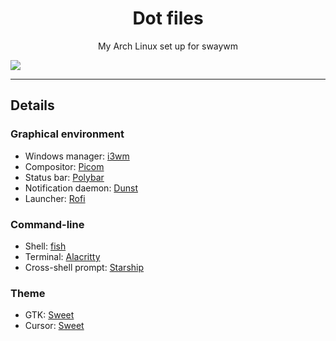 <div align="center">
    <h1>Dot files</h1>
    <p>My Arch Linux set up for swaywm</p>
</div>

<div>
    <img src="https://i.imgur.com/eSRdqCs.png">
</div>

<hr>

<div>
    <h2>Details</h2>
    <!-- Graphical environment -->
    <h3>Graphical environment</h3>
    <ul>
        <li>Windows manager: <a href="https://i3wm.org/">i3wm</a></li>
        <li>Compositor: <a href="https://github.com/yshui/picom">Picom</a></li>
        <li>Status bar: <a href="https://github.com/polybar/polybar">Polybar</a></li>
        <li>Notification daemon: <a href="https://github.com/dunst-project/dunst">Dunst</a></li>
        <li>Launcher: <a href="https://github.com/davatorium/rofi">Rofi</a></li>
    </ul>
    <!-- Command-line -->
    <h3>Command-line</h3>
    <ul>
        <li>Shell: <a href="https://fishshell.com/">fish</a></li>
        <li>Terminal: <a href="https://alacritty.org/">Alacritty</a></li>
        <li>Cross-shell prompt: <a href="https://starship.rs/">Starship</a></li>
    </ul>
    <!-- Theme -->
    <h3>Theme</h3>
    <ul>
        <li>GTK: <a href="https://www.gnome-look.org/p/1253385/">Sweet</a></li>
        <li>Cursor: <a href="https://www.gnome-look.org/p/1393084">Sweet</a></li>
    </ul>
</div>
